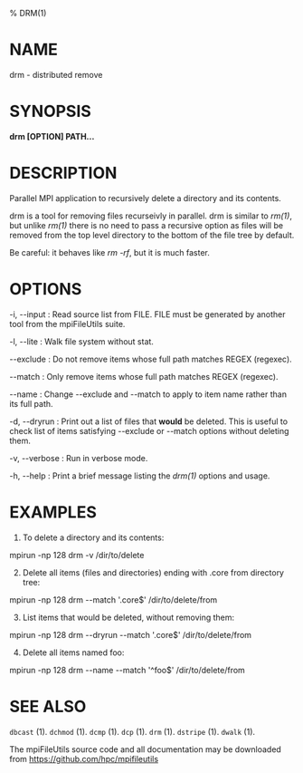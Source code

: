 % DRM(1)

# NAME

drm - distributed remove

# SYNOPSIS

**drm [OPTION] PATH...**

# DESCRIPTION

Parallel MPI application to recursively delete a directory and its contents.

drm is a tool for removing files recurseivly in parallel. 
drm is similar to *rm(1)*, but unlike *rm(1)* there is no
need to pass a recursive option as files will be removed
from the top level directory to the bottom of the file tree
by default.

Be careful: it behaves like *rm -rf*, but it is much faster.  

# OPTIONS

-i, \--input <FILE>
:	Read source list from FILE.  FILE must be generated by another tool from the mpiFileUtils suite.

-l, \--lite 
:	Walk file system without stat.

--exclude <REGEX>
:       Do not remove items whose full path matches REGEX (regexec).

--match <REGEX>
:	Only remove items whose full path matches REGEX (regexec).

--name
:	Change --exclude and --match to apply to item name rather than its full path.

-d, \--dryrun
:	Print out a list of files that **would** be deleted. This is useful
        to check list of items satisfying --exclude or --match options
        without deleting them.

-v, \--verbose
:   Run in verbose mode.

-h, \--help
:   Print a brief message listing the *drm(1)* options and usage.

# EXAMPLES

1. To delete a directory and its contents:

mpirun -np 128 drm -v /dir/to/delete

2. Delete all items (files and directories) ending with .core from directory tree:

mpirun -np 128 drm --match '.core$' /dir/to/delete/from

3. List items that would be deleted, without removing them:

mpirun -np 128 drm --dryrun --match '.core$' /dir/to/delete/from

4. Delete all items named foo:

mpirun -np 128 drm --name --match '^foo$' /dir/to/delete/from

# SEE ALSO

`dbcast` (1).
`dchmod` (1).
`dcmp` (1).
`dcp` (1).
`drm` (1).
`dstripe` (1).
`dwalk` (1).

The mpiFileUtils source code and all documentation may be downloaded from
<https://github.com/hpc/mpifileutils>
